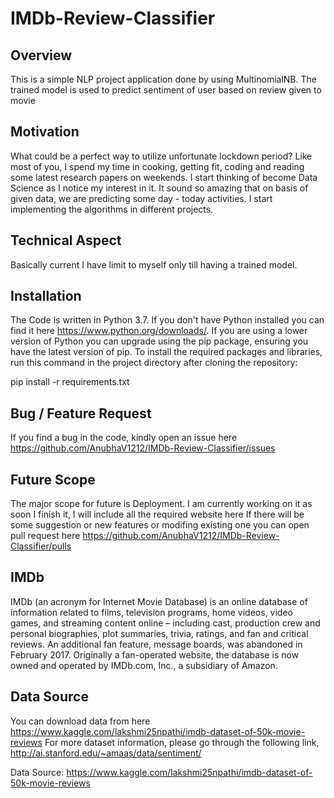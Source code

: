 # IMDb-Review-Classifier

## Overview
This is a simple NLP project application done by using MultinomialNB. The trained model is used to predict sentiment of user based on review given to movie

## Motivation
What could be a perfect way to utilize unfortunate lockdown period? Like most of you, I spend my time in cooking, getting fit, coding and reading some latest research papers on weekends. I start thinking of become Data Science as I notice my interest in it. It sound so amazing that on basis of given data, we are predicting some day - today activities.
I start implementing the algorithms in different projects.

## Technical Aspect
Basically current I have limit to myself only till having a trained model.

## Installation
The Code is written in Python 3.7. If you don't have Python installed you can find it here <https://www.python.org/downloads/>. If you are using a lower version of Python you can upgrade using the pip package, ensuring you have the latest version of pip. To install the required packages and libraries, run this command in the project directory after cloning the repository:

  pip install -r requirements.txt
  
## Bug / Feature Request
If you find a bug in the code, kindly open an issue here <https://github.com/AnubhaV1212/IMDb-Review-Classifier/issues>

## Future Scope
The major scope for future is Deployment. I am currently working on it as soon I finish it, I will include all the required website here
If there will be some suggestion or new features or modifing existing one you can open pull request here <https://github.com/AnubhaV1212/IMDb-Review-Classifier/pulls>

## IMDb 
IMDb (an acronym for Internet Movie Database) is an online database of information related to films, television programs, home videos, video games, and streaming content online 
– including cast, production crew and personal biographies, plot summaries, trivia, ratings, and fan and critical reviews. An additional fan feature, message boards, was 
abandoned in February 2017. Originally a fan-operated website, the database is now owned and operated by IMDb.com, Inc., a subsidiary of Amazon.

## Data Source 
You can download data from here https://www.kaggle.com/lakshmi25npathi/imdb-dataset-of-50k-movie-reviews
For more dataset information, please go through the following link, http://ai.stanford.edu/~amaas/data/sentiment/

Data Source: https://www.kaggle.com/lakshmi25npathi/imdb-dataset-of-50k-movie-reviews
